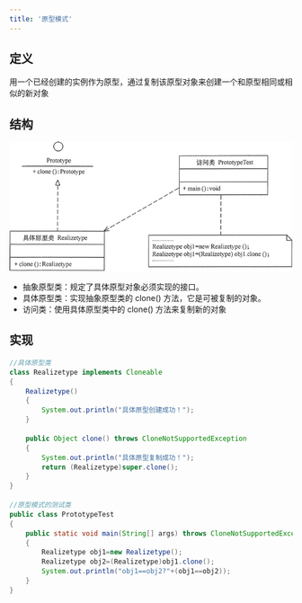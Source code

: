 ```yaml
---
title: '原型模式'
---
```


## 定义

用一个已经创建的实例作为原型，通过复制该原型对象来创建一个和原型相同或相似的新对象

## 结构

![](../../resources/pattern/1Q114101Fa22.gif)

* 抽象原型类：规定了具体原型对象必须实现的接口。
* 具体原型类：实现抽象原型类的 clone() 方法，它是可被复制的对象。
* 访问类：使用具体原型类中的 clone() 方法来复制新的对象

## 实现

```java
//具体原型类
class Realizetype implements Cloneable
{
    Realizetype()
    {
        System.out.println("具体原型创建成功！");
    }
    
    public Object clone() throws CloneNotSupportedException
    {
        System.out.println("具体原型复制成功！");
        return (Realizetype)super.clone();
    }
}

//原型模式的测试类
public class PrototypeTest
{
    public static void main(String[] args) throws CloneNotSupportedException
    {
        Realizetype obj1=new Realizetype();
        Realizetype obj2=(Realizetype)obj1.clone();
        System.out.println("obj1==obj2?"+(obj1==obj2));
    }
}
```